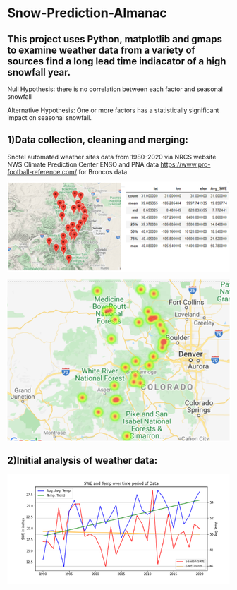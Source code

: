 # Snow-Prediction-Almanac

## This project uses Python, matplotlib and gmaps to examine weather data from a variety of sources find a long lead time indiacator of a high snowfall year.

Null Hypothesis:  there is no correlation between each factor and seasonal snowfall

Alternative Hypothesis:  One or more factors has a statistically significant impact on seasonal snowfall.

## 1)Data collection, cleaning and merging:

Snotel automated weather sites data from 1980-2020 via NRCS website
NWS Climate Prediction Center ENSO and PNA data
https://www.pro-football-reference.com/ for Broncos data

![snotel](https://github.com/ajhibshman/Snow-Prediction-Almanac/blob/main/images/readme_snotel.PNG)

![heatmap](https://github.com/ajhibshman/Snow-Prediction-Almanac/blob/main/images/snotel_sites2.PNG)

## 2)Initial analysis of weather data:

![trends](https://github.com/ajhibshman/Snow-Prediction-Almanac/blob/main/images/trends.PNG)










